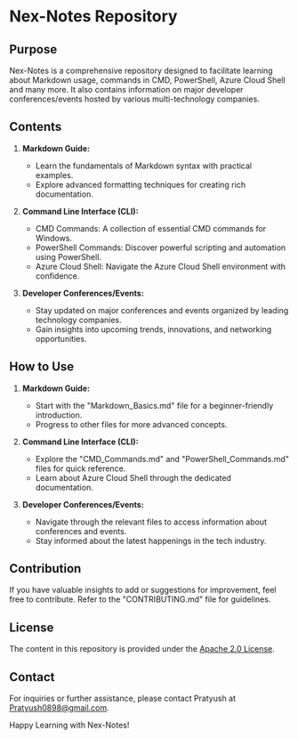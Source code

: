 # Nex-Notes Repository

## Purpose

Nex-Notes is a comprehensive repository designed to facilitate learning about Markdown usage, commands in CMD, PowerShell, Azure Cloud Shell and many more. It also contains information on major developer conferences/events hosted by various multi-technology companies.

## Contents

1. **Markdown Guide:**
   - Learn the fundamentals of Markdown syntax with practical examples.
   - Explore advanced formatting techniques for creating rich documentation.

2. **Command Line Interface (CLI):**
   - CMD Commands: A collection of essential CMD commands for Windows.
   - PowerShell Commands: Discover powerful scripting and automation using PowerShell.
   - Azure Cloud Shell: Navigate the Azure Cloud Shell environment with confidence.

3. **Developer Conferences/Events:**
   - Stay updated on major conferences and events organized by leading technology companies.
   - Gain insights into upcoming trends, innovations, and networking opportunities.

## How to Use

1. **Markdown Guide:**
   - Start with the "Markdown_Basics.md" file for a beginner-friendly introduction.
   - Progress to other files for more advanced concepts.

2. **Command Line Interface (CLI):**
   - Explore the "CMD_Commands.md" and "PowerShell_Commands.md" files for quick reference.
   - Learn about Azure Cloud Shell through the dedicated documentation.

3. **Developer Conferences/Events:**
   - Navigate through the relevant files to access information about conferences and events.
   - Stay informed about the latest happenings in the tech industry.

## Contribution

If you have valuable insights to add or suggestions for improvement, feel free to contribute. Refer to the "CONTRIBUTING.md" file for guidelines.

## License

The content in this repository is provided under the [Apache 2.0 License](LICENSE).

## Contact

For inquiries or further assistance, please contact Pratyush at Pratyush0898@gmail.com.

Happy Learning with Nex-Notes!
